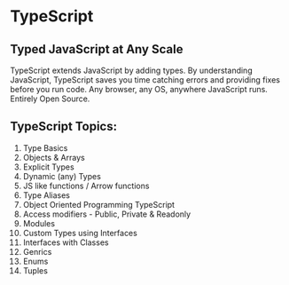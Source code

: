 # TypeScript

## Typed JavaScript at Any Scale

TypeScript extends JavaScript by adding types.
By understanding JavaScript, TypeScript saves you time catching errors and providing fixes before you run code.
Any browser, any OS, anywhere JavaScript runs. Entirely Open Source.

## TypeScript Topics:

1. Type Basics
2. Objects & Arrays
3. Explicit Types
4. Dynamic (any) Types
5. JS like functions / Arrow functions
6. Type Aliases
7. Object Oriented Programming TypeScript
8. Access modifiers - Public, Private & Readonly
9. Modules
10. Custom Types using Interfaces
11. Interfaces with Classes
12. Genrics
13. Enums
14. Tuples 
